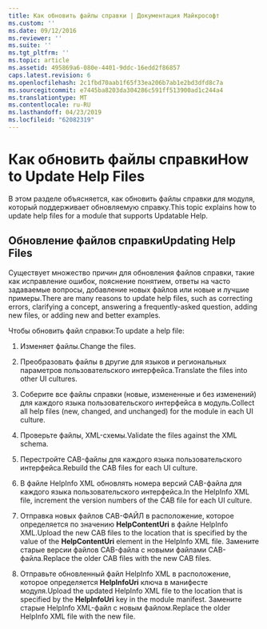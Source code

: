 ```yaml
---
title: Как обновить файлы справки | Документация Майкрософт
ms.custom: ''
ms.date: 09/12/2016
ms.reviewer: ''
ms.suite: ''
ms.tgt_pltfrm: ''
ms.topic: article
ms.assetid: 495869a6-080e-4401-9ddc-16edd2f86857
caps.latest.revision: 6
ms.openlocfilehash: 2c1fbd70aab1f65f33ea206b7ab1e2bd3dfd8c7a
ms.sourcegitcommit: e7445ba8203da304286c591ff513900ad1c244a4
ms.translationtype: MT
ms.contentlocale: ru-RU
ms.lasthandoff: 04/23/2019
ms.locfileid: "62082319"
---
```

# <a name="how-to-update-help-files"></a><span data-ttu-id="ea7e6-102">Как обновить файлы справки</span><span class="sxs-lookup"><span data-stu-id="ea7e6-102">How to Update Help Files</span></span>

<span data-ttu-id="ea7e6-103">В этом разделе объясняется, как обновить файлы справки для модуля, который поддерживает обновляемую справку.</span><span class="sxs-lookup"><span data-stu-id="ea7e6-103">This topic explains how to update help files for a module that supports Updatable Help.</span></span>

## <a name="updating-help-files"></a><span data-ttu-id="ea7e6-104">Обновление файлов справки</span><span class="sxs-lookup"><span data-stu-id="ea7e6-104">Updating Help Files</span></span>

<span data-ttu-id="ea7e6-105">Существует множество причин для обновления файлов справки, такие как исправление ошибок, пояснение понятием, ответы на часто задаваемые вопросы, добавление новых файлов или новые и лучшие примеры.</span><span class="sxs-lookup"><span data-stu-id="ea7e6-105">There are many reasons to update help files, such as correcting errors, clarifying a concept, answering a frequently-asked question, adding new files, or adding new and better examples.</span></span>

<span data-ttu-id="ea7e6-106">Чтобы обновить файл справки:</span><span class="sxs-lookup"><span data-stu-id="ea7e6-106">To update a help file:</span></span>

1. <span data-ttu-id="ea7e6-107">Изменяет файлы.</span><span class="sxs-lookup"><span data-stu-id="ea7e6-107">Change the files.</span></span>

2. <span data-ttu-id="ea7e6-108">Преобразовать файлы в другие для языков и региональных параметров пользовательского интерфейса.</span><span class="sxs-lookup"><span data-stu-id="ea7e6-108">Translate the files into other UI cultures.</span></span>

3. <span data-ttu-id="ea7e6-109">Соберите все файлы справки (новые, измененные и без изменений) для каждого языка пользовательского интерфейса в модуль.</span><span class="sxs-lookup"><span data-stu-id="ea7e6-109">Collect all help files (new, changed, and unchanged) for the module in each UI culture.</span></span>

4. <span data-ttu-id="ea7e6-110">Проверьте файлы, XML-схемы.</span><span class="sxs-lookup"><span data-stu-id="ea7e6-110">Validate the files against the XML schema.</span></span>

5. <span data-ttu-id="ea7e6-111">Перестройте CAB-файлы для каждого языка пользовательского интерфейса.</span><span class="sxs-lookup"><span data-stu-id="ea7e6-111">Rebuild the CAB files for each UI culture.</span></span>

6. <span data-ttu-id="ea7e6-112">В файле HelpInfo XML обновлять номера версий CAB-файла для каждого языка пользовательского интерфейса.</span><span class="sxs-lookup"><span data-stu-id="ea7e6-112">In the HelpInfo XML file, increment the version numbers of the CAB file for each UI culture.</span></span>

7. <span data-ttu-id="ea7e6-113">Отправка новых файлов CAB-ФАЙЛ в расположение, которое определяется по значению **HelpContentUri** в файле HelpInfo XML.</span><span class="sxs-lookup"><span data-stu-id="ea7e6-113">Upload the new CAB files to the location that is specified by the value of the **HelpContentUri** element in the HelpInfo XML file.</span></span> <span data-ttu-id="ea7e6-114">Замените старые версии файлов CAB-файла с новыми файлами CAB-файла.</span><span class="sxs-lookup"><span data-stu-id="ea7e6-114">Replace the older CAB files with the new CAB files.</span></span>

8. <span data-ttu-id="ea7e6-115">Отправьте обновленный файл HelpInfo XML в расположение, которое определяется **HelpInfoUri** ключа в манифесте модуля.</span><span class="sxs-lookup"><span data-stu-id="ea7e6-115">Upload the updated HelpInfo XML file to the location that is specified by the **HelpInfoUri** key in the module manifest.</span></span> <span data-ttu-id="ea7e6-116">Замените старые HelpInfo XML-файл с новым файлом.</span><span class="sxs-lookup"><span data-stu-id="ea7e6-116">Replace the older HelpInfo XML file with the new file.</span></span>